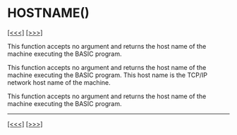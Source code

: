 # HOSTNAME()

[\[\<\<\<\]](ug_25.84.md) [\[\>\>\>\]](ug_25.86.md)

This function accepts no argument and returns the host name of the
machine executing the BASIC program.

This function accepts no argument and returns the host name of the
machine executing the BASIC program. This host name is the TCP/IP
network host name of the machine.

This function accepts no argument and returns the host name of the
machine executing the BASIC program.

-----

[\[\<\<\<\]](ug_25.84.md) [\[\>\>\>\]](ug_25.86.md)
